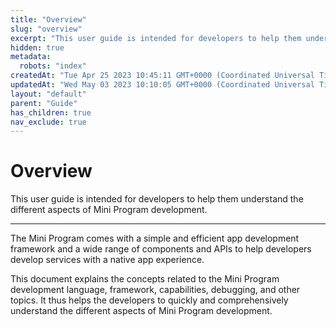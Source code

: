 ```yaml
---
title: "Overview"
slug: "overview"
excerpt: "This user guide is intended for developers to help them understand the different aspects of Mini Program development."
hidden: true
metadata: 
  robots: "index"
createdAt: "Tue Apr 25 2023 10:45:11 GMT+0000 (Coordinated Universal Time)"
updatedAt: "Wed May 03 2023 10:10:05 GMT+0000 (Coordinated Universal Time)"
layout: "default"
parent: "Guide"
has_children: true
nav_exclude: true
---
```

# Overview 
This user guide is intended for developers to help them understand the different aspects of Mini Program development.
*** 
The Mini Program comes with a simple and efficient app development framework and a wide range of components and APIs to help developers develop services with a native app experience.

This document explains the concepts related to the Mini Program development language, framework, capabilities, debugging, and other topics. It thus helps the developers to quickly and comprehensively understand the different aspects of Mini Program development.
